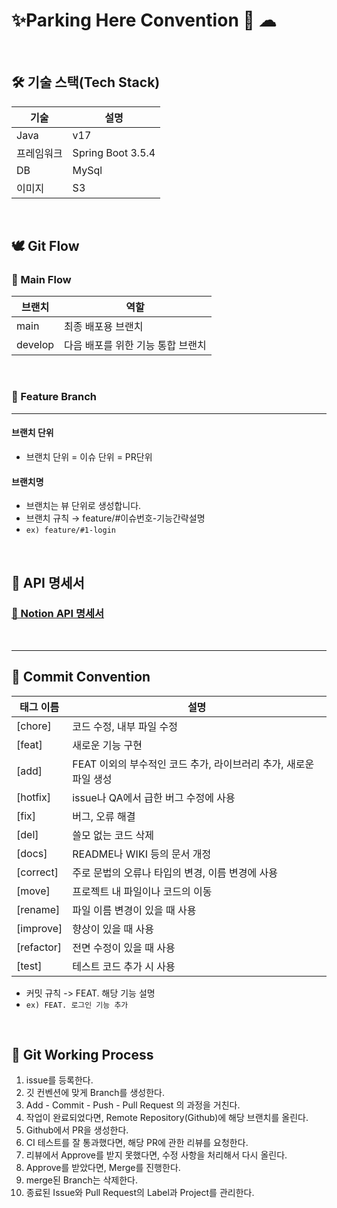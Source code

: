 # ✨Parking Here Convention 🚙 ☁

<br>

## 🛠️ 기술 스택(Tech Stack)
| 기술        | 설명|
|------------| --- |
| Java       | v17 |
| 프레임워크    | Spring Boot 3.5.4|
| DB    |  MySql
| 이미지  | S3 |

<br>

## 🕊️ Git Flow

### 🌴 Main Flow
|브랜치      | 역할 |
|-----------|-----|
|main    | 최종 배포용 브랜치 |
| develop | 다음 배포를 위한 기능 통합 브랜치 | 

<br>

### 🌿 Feature Branch
---
#### 브랜치 단위
- 브랜치 단위 = 이슈 단위 = PR단위

####  브랜치명
- 브랜치는 뷰 단위로 생성합니다.
- 브랜치 규칙 → feature/#이슈번호-기능간략설명
- `ex) feature/#1-login`

<br>

## 📌 API 명세서
### [📄 Notion API 명세서](https://amazing-scraper-623.notion.site/24b48a612b6780e2b58edb2dd7a93408?v=24b48a612b6780d5bb97000cfee54a7c&source=copy_link)
<br>

--------------------------------------------------------

## 🌟 Commit Convention

| 태그 이름      | 설명 |
|------------| --- |
| [chore]    | 코드 수정, 내부 파일 수정 |
| [feat]     | 새로운 기능 구현 |
| [add]      | FEAT 이외의 부수적인 코드 추가, 라이브러리 추가, 새로운 파일 생성 |
| [hotfix]   | issue나 QA에서 급한 버그 수정에 사용 |
| [fix]      | 버그, 오류 해결 |
| [del]      | 쓸모 없는 코드 삭제 |
| [docs]     | README나 WIKI 등의 문서 개정 |
| [correct]  | 주로 문법의 오류나 타입의 변경, 이름 변경에 사용 |
| [move]     | 프로젝트 내 파일이나 코드의 이동 |
| [rename]   | 파일 이름 변경이 있을 때 사용 |
| [improve]  | 향상이 있을 때 사용 |
| [refactor] | 전면 수정이 있을 때 사용 |
| [test]     | 테스트 코드 추가 시 사용 |


- 커밋 규칙 -> FEAT. 해당 기능 설명
- `ex) FEAT. 로그인 기능 추가`

<br>

## 🔸 Git Working Process
1. issue를 등록한다.
2. 깃 컨벤션에 맞게 Branch를 생성한다.
3. Add - Commit - Push - Pull Request 의 과정을 거친다.
3. 작업이 완료되었다면, Remote Repository(Github)에 해당 브랜치를 올린다.
4. Github에서 PR을 생성한다.
5. CI 테스트를 잘 통과했다면, 해당 PR에 관한 리뷰를 요청한다.
6. 리뷰에서 Approve를 받지 못했다면, 수정 사항을 처리해서 다시 올린다. 
7. Approve를 받았다면, Merge를 진행한다.
8. merge된 Branch는 삭제한다.
9. 종료된 Issue와 Pull Request의 Label과 Project를 관리한다.
